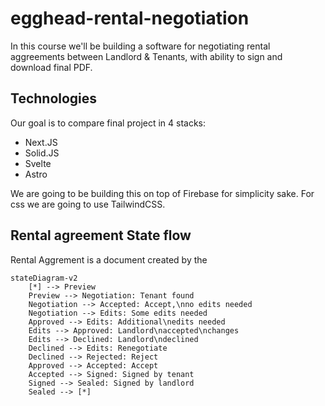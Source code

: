 # egghead-rental-negotiation
In this course we'll be building a software for negotiating rental aggreements between Landlord & Tenants, with ability to sign and download final PDF.

## Technologies

Our goal is to compare final project in 4 stacks:
- Next.JS
- Solid.JS
- Svelte
- Astro

We are going to be building this on top of Firebase for simplicity sake.
For css we are going to use TailwindCSS.

## Rental agreement State flow

Rental Aggrement is a document created by the 

```mermaid
stateDiagram-v2
    [*] --> Preview
    Preview --> Negotiation: Tenant found
    Negotiation --> Accepted: Accept,\nno edits needed
    Negotiation --> Edits: Some edits needed
    Approved --> Edits: Additional\nedits needed
    Edits --> Approved: Landlord\naccepted\nchanges
    Edits --> Declined: Landlord\ndeclined
    Declined --> Edits: Renegotiate
    Declined --> Rejected: Reject
    Approved --> Accepted: Accept
    Accepted --> Signed: Signed by tenant
    Signed --> Sealed: Signed by landlord
    Sealed --> [*]
```
